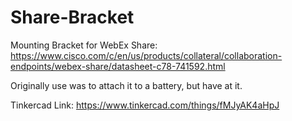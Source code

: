 # Share-Bracket
Mounting Bracket for WebEx Share:
https://www.cisco.com/c/en/us/products/collateral/collaboration-endpoints/webex-share/datasheet-c78-741592.html

Originally use was to attach it to a battery, but have at it.

Tinkercad Link: https://www.tinkercad.com/things/fMJyAK4aHpJ
